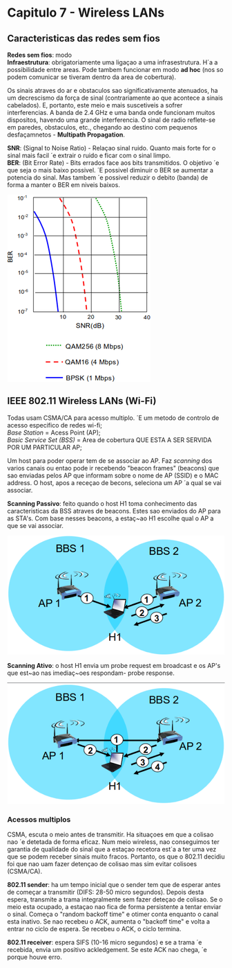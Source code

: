 # Capitulo 7 - Wireless LANs

## Caracteristicas das redes sem fios

__Redes sem fios__: modo \
__Infraestrutura__: obrigatoriamente uma ligaçao a uma infrasestrutura. H´a a possibilidade entre areas. Pode tambem funcionar em modo __ad hoc__ (nos so podem comunicar se tiveram dentro da area de cobertura). 

Os sinais atraves do ar e obstaculos sao significativamente atenuados, ha um decrescismo da força de sinal (contrariamente ao que acontece a sinais cabelados). E, portanto, este meio e mais suscetiveis a sofrer interferencias. A banda de 2.4 GHz e uma banda onde funcionam muitos dispositos, havendo uma grande interferencia. O sinal de radio reflete-se em paredes, obstaculos, etc., chegando ao destino com pequenos desfaçamnetos - __Multipath Propagation__.

__SNR__: (Signal to Noise Ratio) - Relaçao sinal ruido. Quanto mais forte for o sinal mais facil ´e extrair o ruido e ficar com o sinal limpo. \
__BER__: (Bit Error Rate) - Bits errados face aos bits transmitidos. O objetivo ´e que seja o mais baixo possivel. ´E possivel diminuir o BER se aumentar a potencia do sinal. Mas tambem ´e possivel reduzir o debito (banda) de forma a manter o BER em niveis baixos.

![BER](img/BER.png)

## IEEE 802.11 Wireless LANs (Wi-Fi)

Todas usam CSMA/CA para acesso multiplo. ´E um metodo de controlo de acesso especifico de redes wi-fi; \
*Base Station* = Acess Point (AP); \
*Basic Service Set (BSS)* = Area de cobertura QUE ESTA A SER SERVIDA POR UM PARTICULAR AP; 

Um host para poder operar tem de se associar ao AP. Faz *scanning* dos varios canais ou entao pode ir recebendo "beacon frames" (beacons) que sao enviadas pelos AP que informam sobre o nome de AP (SSID) e o MAC address. O host, apos a receçao de becons, seleciona um AP ´a qual se vai associar.

__Scanning Passivo__: feito quando o host H1 toma conhecimento das caracteristicas da BSS atraves de beacons. Estes sao enviados do AP para as STA's. Com base nesses beacons, a estaç~ao H1 escolhe qual o AP a que se vai associar. 

![Scanning Passivo](img/passive.png)

__Scanning Ativo__: o host H1 envia um probe request em broadcast e os AP's que est~ao nas imediaç~oes respondam- probe response.

![Scanning Ativo](img/ativo.png)

### Acessos multiplos

CSMA, escuta o meio antes de transmitir. Ha situaçoes em que a colisao nao ´e detetada de forma eficaz. Num meio wireless, nao conseguimos ter garantia de qualidade do sinal que a estaçao recetora est´a a ter uma vez que se podem receber sinais muito fracos. Portanto, os que o 802.11 decidiu foi que nao uam fazer detençao de colisao mas sim evitar colisoes (CSMA/CA).

__802.11 sender__: ha um tempo inicial que o sender tem que de esperar antes de começar a transmitir (DIFS: 28-50 micro segundos). Depois desta espera, transmite a trama integralmente sem fazer deteçao de colisao. Se o meio esta ocupado, a estaçao nao fica de forma persistente a tentar enviar o sinal. Começa o "random backoff time" e otimer conta enquanto o canal esta inativo. Se nao recebeu o ACK, aumenta o "backoff time" e volta a entrar no ciclo de espera. Se recebeu o ACK, o ciclo termina.

__802.11 receiver__: espera SIFS (10-16 micro segundos) e se a trama ´e recebida, envia um positivo ackledgement. Se este ACK  nao chega, ´e porque houve erro.